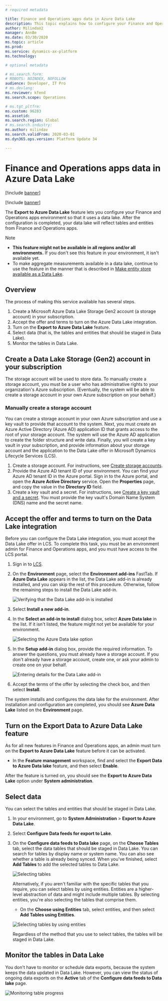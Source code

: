 ```yaml
---
# required metadata

title: Finance and Operations apps data in Azure Data Lake
description: This topic explains how to configure your Finance and Operations apps environment so that it has a data lake.
author: MilindaV2
manager: AnnBe
ms.date: 03/30/2020
ms.topic: article
ms.prod: 
ms.service: dynamics-ax-platform
ms.technology: 

# optional metadata

# ms.search.form: 
# ROBOTS: NOINDEX, NOFOLLOW
audience: Developer, IT Pro
# ms.devlang: 
ms.reviewer: kfend
ms.search.scope: Operations

# ms.tgt_pltfrm: 
ms.custom: 96283
ms.assetid: 
ms.search.region: Global
# ms.search.industry: 
ms.author: milindav
ms.search.validFrom: 2020-03-01
ms.dyn365.ops.version: Platform Update 34

---
```


# Finance and Operations apps data in Azure Data Lake

[!include [banner](../includes/banner.md)]

[!include [banner](../includes/preview-banner.md)]

The **Export to Azure Data Lake** feature lets you configure your Finance and Operations apps environment so that it uses a data lake. After the configuration is completed, your data lake will reflect tables and entities from Finance and Operations apps.

> [!NOTE]
> - **This feature might not be available in all regions and/or all environments.** If you don't see this feature in your environment, it isn't available yet.
> - To make aggregate measurements available in a data lake, continue to use the feature in the manner that is described in [Make entity store available as a Data Lake](entity-store-data-lake.md).

## Overview

The process of making this service available has several steps.

1. Create a Microsoft Azure Data Lake Storage Gen2 account (a storage account) in your subscription.
2. Accept the offer and terms to turn on the Azure Data Lake integration.
3. Turn on the **Export to Azure Data Lake** feature.
4. Select data (that is, the tables and entities that should be staged in Data Lake).
5. Monitor the tables in Data Lake.

## Create a Data Lake Storage (Gen2) account in your subscription

The storage account will be used to store data. To manually create a storage account, you must be a user who has administrative rights to your organization's Azure subscription. (Eventually, the system will be able to create a storage account in your own Azure subscription on your behalf.)

### Manually create a storage account

You can create a storage account in your own Azure subscription and use a key vault to provide that account to the system. Next, you must create an Azure Active Directory (Azure AD) application ID that grants access to the root of your storage account. The system will use the Azure AD application to create the folder structure and write data. Finally, you will create a key vault in your subscription, and provide information about your storage account and the application to the Data Lake offer in Microsoft Dynamics Lifecycle Services (LCS).

1. Create a storage account. For instructions, see [Create storage accounts](entity-store-data-lake.md#create-storage-accounts).
2. Provide the Azure AD tenant ID of your environment. You can find your Azure AD tenant ID in the Azure portal. Sign in to the Azure portal, and open the **Azure Active Directory** service. Open the **Properties** page, and copy the value in the **Directory ID** field.
3. Create a key vault and a secret. For instructions, see [Create a key vault and a secret](entity-store-data-lake.md#create-a-key-vault-and-a-secret). You must provide the key vault's Domain Name System (DNS) name and the secret name.

<!--### Let the system create a storage account -->

<!--Instead of manually creating a storage account, you can have the system create a storage account in your own subscription on your behalf. This option will be made available in a future release. -->

## Accept the offer and terms to turn on the Data Lake integration

Before you can configure the Data Lake integration, you must accept the Data Lake offer in LCS. To complete this task, you must be an environment admin for Finance and Operations apps, and you must have access to the LCS portal.

1. Sign in to [LCS](https://lcs.dynamics.com).
2. On the **Environment** page, select the **Environment add-ins** FastTab. If **Azure Data Lake** appears in the list, the Data Lake add-in is already installed, and you can skip the rest of this procedure. Otherwise, follow the remaining steps to install the Data Lake add-in.

    ![Verifying that the Data Lake add-in is installed](./media/LCS-EnvironmentPage-with-Addins.png)

3. Select **Install a new add-in**.
4. In the **Select an add-in to install** dialog box, select **Azure Data lake** in the list. If it isn't listed, the feature might not yet be available for your environment.

    ![Selecting the Azure Data lake option](./media/LCS-EnvironmentPage-with-DataLake-Flyover.png)

5. In the **Setup add-in** dialog box, provide the required information. To answer the questions, you must already have a storage account. If you don't already have a storage account, create one, or ask your admin to create one on your behalf.

    ![Entering details for the Data Lake add-in](./media/azure-data-lake-addin.png)

6. Accept the terms of the offer by selecting the check box, and then select **Install**.

The system installs and configures the data lake for the environment. After installation and configuration are completed, you should see **Azure Data Lake** listed on the **Environment** page.

## Turn on the Export Data to Azure Data Lake feature

As for all new features in Finance and Operations apps, an admin must turn on the **Export to Azure Data Lake** feature before it can be activated.

- In the **Feature management** workspace, find and select the **Export Data to Azure Data lake** feature, and then select **Enable**.

After the feature is turned on, you should see the **Export to Azure Data Lake** option under **System administration**.

## Select data

You can select the tables and entities that should be staged in Data Lake.

1. In your environment, go to **System Administration** \> **Export to Azure Data Lake**.
2. Select **Configure Data feeds for export to Lake**.
3. On the **Configure data feeds to Data lake** page, on the **Choose Tables** tab, select the data tables that should be staged in Data Lake. You can search for tables by display name or system name. You can also see whether a table is already being synced. When you've finished, select **Add Tables** to add the selected tables to Data Lake.

    ![Selecting tables](./media/Export-Tables-toData-lake-unselected.png)

    Alternatively, if you aren't familiar with the specific tables that you require, you can select tables by using entities. Entities are a higher-level abstraction of data and might include multiple tables. By selecting entities, you're also selecting the tables that comprise them.
    
    - On the **Choose using Entities** tab, select entities, and then select **Add Tables using Entities**.

    ![Selecting tables by using entities](./media/Export-Entities-toData-lake-unselected.png)

    Regardless of the method that you use to select tables, the tables will be staged in Data Lake.

## Monitor the tables in Data Lake

You don't have to monitor or schedule data exports, because the system keeps the data updated in Data Lake. However, you can view the status of ongoing data exports on the **Active** tab of the **Configure data feeds to Data lake** page.

![Monitoring table progress](./media/Export-Tables-toData-lake-monitor.png)
